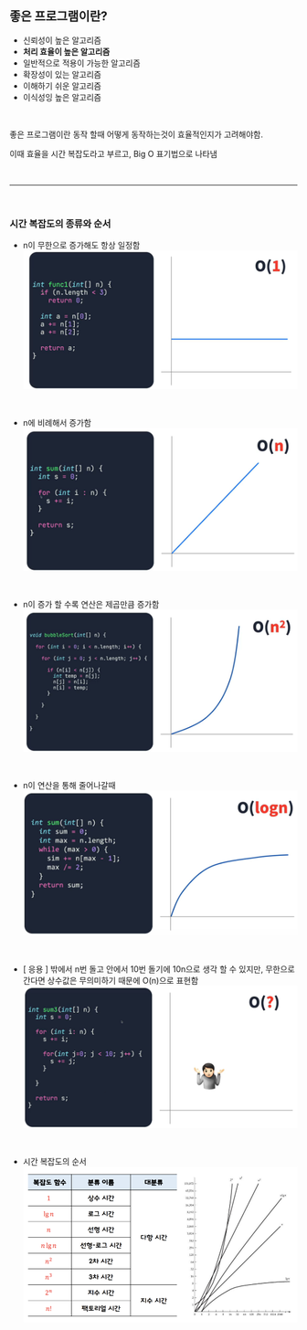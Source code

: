 ## 좋은 프로그램이란?

- 신뢰성이 높은 알고리즘
- **처리 효율이 높은 알고리즘**
- 일반적으로 적용이 가능한 알고리즘
- 확장성이 있는 알고리즘
- 이해하기 쉬운 알고리즘
- 이식성잉 높은 알고리즘

<br>

좋은 프로그램이란 동작 할때 어떻게 동작하는것이 효율적인지가 고려해야함.

이때 효율을 시간 복잡도라고 부르고, Big O 표기법으로 나타냄

<br>
<hr>
<br>

### 시간 복잡도의 종류와 순서

- n이 무한으로 증가해도 항상 일정함
![img.png](img/img_9.png)

<br>

- n에 비례해서 증가함
![img_1.png](img/img_10.png)

<br>

- n이 증가 할 수록 연산은 제곱만큼 증가함
![img_2.png](img/img_11.png)

<br>

- n이 연산을 통해 줄어나갈때
![img_3.png](img/img_12.png)

<br>

- [ 응용 ] 밖에서 n번 돌고 안에서 10번 돌기에 10n으로 생각 할 수 있지만, 무한으로 간다면 상수값은 무의미하기 때문에 O(n)으로 표현함
![img_4.png](img/img_13.png)

<br>

- 시간 복잡도의 순서
![img.png](img/img_14.png)
